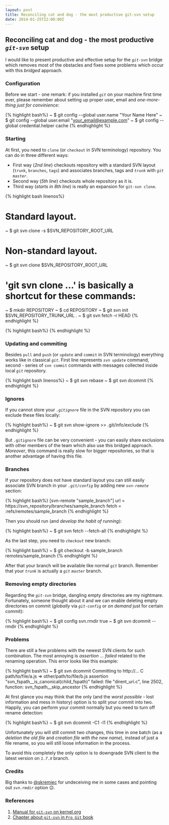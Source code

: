```yaml
---
layout: post
title: Reconciling cat and dog - the most productive git-svn setup
date: 2014-01-25T22:00:00Z
---
```


## Reconciling cat and dog - the most productive *`git-svn`* setup

I would like to present productive and effective setup for the *`git-svn`* bridge which removes most of the obstacles and fixes some problems which occur with this *bridged* approach.

### Configuration

Before we start - one remark: if you installed *`git`* on your machine first time ever, please remember about setting up proper user, email and *one-more-thing just for convinience*:

{% highlight bash%}
~ $ git config --global user.name "Your Name Here"
~ $ git config --global user.email "your_email@example.com"
~ $ git config --global credential.helper cache
{% endhighlight %}

### Starting

At first, you need to `clone` (or `checkout` in SVN terminology) repository. You can do in three different ways:
- First way (*2nd line*) checkouts repository with a standard SVN layout (`trunk`, `branches`, `tags`) and associates branches, tags and *`trunk`* with *`git`* *`master`*.
- Second way (*5th line*) checkouts whole repository as it is.
- Third way (*starts in 8th line*) is really an expansion for `git-svn clone`.

{% highlight bash linenos%}
# Standard layout.
~ $ git svn clone -s $SVN_REPOSITORY_ROOT_URL

# Non-standard layout.
~ $ git svn clone $SVN_REPOSITORY_ROOT_URL

# 'git svn clone ...' is basically a shortcut for these commands:
~ $ mkdir REPOSITORY
~ $ cd REPOSITORY
~ $ git svn init $SVN_REPOSITORY_TRUNK_URL .
~ $ git svn fetch -r HEAD
{% endhighlight %}

{% highlight bash%}
{% endhighlight %}

### Updating and commiting

Besides `pull` and `push` (or `update` and `commit` in SVN terminology) everything works like in classical *`git`*.
First line represents *`svn update`* command, second - series of `svn commit` commands with messages collected inside local *`git`* repository.

{% highlight bash linenos%}
~ $ git svn rebase
~ $ git svn dcommit
{% endhighlight %}

### Ignores

If you cannot store your *`.gitignore`* file in the SVN repository you can exclude these files locally:

{% highlight bash%}
~ $ git svn show-ignore >> .git/info/exclude
{% endhighlight %}

But `.gitignore` file can be very convenient - you can easily share exclusions with other members of the team which also use this bridged approach. *Moreover*, this command is really slow for bigger repositories, so that is another advantage of having this file.

### Branches

If your repository does not have standard layout you can still easily associate SVN branch in your *`.git/config`* by adding new *`svn-remote`* section:

{% highlight bash%}
[svn-remote "sample_branch"]
    url = https://svn_repository/branches/sample_branch
    fetch = :refs/remotes/sample_branch
{% endhighlight %}

Then you should run (and *develop the habit of running*):

{% highlight bash%}
~ $ git svn fetch --fetch-all
{% endhighlight %}

As the last step, you need to *`checkout`* new branch:

{% highlight bash%}
~ $ git checkout -b sample_branch remotes/sample_branch
{% endhighlight %}

After that your branch will be available like normal *`git`* branch. Remember that your *`trunk`* is actually a *`git`* *`master`* branch.

### Removing empty directories

Regarding the *`git-svn`* bridge, dangling empty directories are my nightmare. Fortunately, someone thought about it and we can enable deleting empty directories on commit (*globally* via *`git-config`* or *on demand* just for certain commit):

{% highlight bash%}
~ $ git config svn.rmdir true
~ $ git svn dcommit --rmdir
{% endhighlight %}

### Problems

There are still a few problems with the newest SVN clients for such combination. The most annoying is *assertion ... failed* related to the renaming operation. This error looks like this example:

{% highlight bash%}
~ $ git svn dcommit
Committing to http://...
    C      path/to/file/a.js => other/path/to/file/b.js
assertion "svn_fspath__is_canonical(child_fspath)" failed: file "dirent_uri.c", line 2502, function: svn_fspath__skip_ancestor
{% endhighlight %}

At first glance you may think that the only (and the *worst possible* - lost information and mess in history) option is to split your commit into two. Happily, you can perform your commit normally but you need to turn off rename detection:

{% highlight bash%}
~ $ git svn dcommit -C1 -l1
{% endhighlight %}

Unfortunately you will still commit two changes, this time in one batch (as a *deletion the old file* and *creation file with the new name*), instead of just a file rename, so you will still loose information in the process.

To avoid this completely the only option is to downgrade SVN client to the latest version on *`1.7.X`* branch.

### Credits

Big thanks to [@skremiec](https://twitter.com/skremiec) for undeceiving me in some cases and pointing out *`svn.rmdir`* option :wink:.

### References

1. [Manual for `git-svn` on kernel.org](https://www.kernel.org/pub/software/scm/git/docs/git-svn.html)
2. [Chapter about `git-svn` in `Pro Git` book](http://git-scm.com/book/en/Git-and-Other-Systems-Git-and-Subversion)